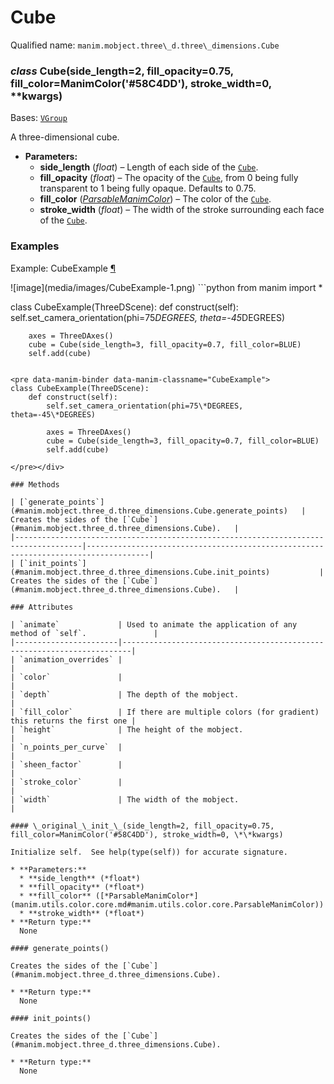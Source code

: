 # Cube

Qualified name: `manim.mobject.three\_d.three\_dimensions.Cube`

### *class* Cube(side_length=2, fill_opacity=0.75, fill_color=ManimColor('#58C4DD'), stroke_width=0, \*\*kwargs)

Bases: [`VGroup`](manim.mobject.types.vectorized_mobject.VGroup.md#manim.mobject.types.vectorized_mobject.VGroup)

A three-dimensional cube.

* **Parameters:**
  * **side_length** (*float*) – Length of each side of the [`Cube`](#manim.mobject.three_d.three_dimensions.Cube).
  * **fill_opacity** (*float*) – The opacity of the [`Cube`](#manim.mobject.three_d.three_dimensions.Cube), from 0 being fully transparent to 1 being
    fully opaque. Defaults to 0.75.
  * **fill_color** ([*ParsableManimColor*](manim.utils.color.core.md#manim.utils.color.core.ParsableManimColor)) – The color of the [`Cube`](#manim.mobject.three_d.three_dimensions.Cube).
  * **stroke_width** (*float*) – The width of the stroke surrounding each face of the [`Cube`](#manim.mobject.three_d.three_dimensions.Cube).

### Examples

<div id="cubeexample" class="admonition admonition-manim-example">
<p class="admonition-title">Example: CubeExample <a class="headerlink" href="#cubeexample">¶</a></p>![image](media/images/CubeExample-1.png)
```python
from manim import *

class CubeExample(ThreeDScene):
    def construct(self):
        self.set_camera_orientation(phi=75*DEGREES, theta=-45*DEGREES)

        axes = ThreeDAxes()
        cube = Cube(side_length=3, fill_opacity=0.7, fill_color=BLUE)
        self.add(cube)
```

<pre data-manim-binder data-manim-classname="CubeExample">
class CubeExample(ThreeDScene):
    def construct(self):
        self.set_camera_orientation(phi=75\*DEGREES, theta=-45\*DEGREES)

        axes = ThreeDAxes()
        cube = Cube(side_length=3, fill_opacity=0.7, fill_color=BLUE)
        self.add(cube)

</pre></div>

### Methods

| [`generate_points`](#manim.mobject.three_d.three_dimensions.Cube.generate_points)   | Creates the sides of the [`Cube`](#manim.mobject.three_d.three_dimensions.Cube).   |
|-------------------------------------------------------------------------------------|------------------------------------------------------------------------------------|
| [`init_points`](#manim.mobject.three_d.three_dimensions.Cube.init_points)           | Creates the sides of the [`Cube`](#manim.mobject.three_d.three_dimensions.Cube).   |

### Attributes

| `animate`             | Used to animate the application of any method of `self`.               |
|-----------------------|------------------------------------------------------------------------|
| `animation_overrides` |                                                                        |
| `color`               |                                                                        |
| `depth`               | The depth of the mobject.                                              |
| `fill_color`          | If there are multiple colors (for gradient) this returns the first one |
| `height`              | The height of the mobject.                                             |
| `n_points_per_curve`  |                                                                        |
| `sheen_factor`        |                                                                        |
| `stroke_color`        |                                                                        |
| `width`               | The width of the mobject.                                              |

#### \_original_\_init_\_(side_length=2, fill_opacity=0.75, fill_color=ManimColor('#58C4DD'), stroke_width=0, \*\*kwargs)

Initialize self.  See help(type(self)) for accurate signature.

* **Parameters:**
  * **side_length** (*float*)
  * **fill_opacity** (*float*)
  * **fill_color** ([*ParsableManimColor*](manim.utils.color.core.md#manim.utils.color.core.ParsableManimColor))
  * **stroke_width** (*float*)
* **Return type:**
  None

#### generate_points()

Creates the sides of the [`Cube`](#manim.mobject.three_d.three_dimensions.Cube).

* **Return type:**
  None

#### init_points()

Creates the sides of the [`Cube`](#manim.mobject.three_d.three_dimensions.Cube).

* **Return type:**
  None
